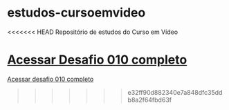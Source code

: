 # estudos-cursoemvideo

<<<<<<< HEAD
Repositório de estudos do Curso em Vídeo

<a href="https://prediin.github.io/estudos-cursoemvideo/html-css/desafio010/android.html">Acessar Desafio 010 completo</a>
=======
<a href="https://prediin.github.io/estudos-cursoemvideo/html-css/desafio010/android.html">Acessar desafio 010 completo</a>
>>>>>>> e32ff90d882340e7a848dfc35ddb8a2f64fbd63f
